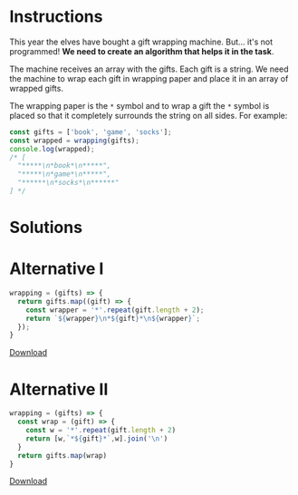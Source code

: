 # Instructions

This year the elves have bought a gift wrapping machine. But... it's not programmed! **We need to create an algorithm that helps it in the task**.

The machine receives an array with the gifts. Each gift is a string. We need the machine to wrap each gift in wrapping paper and place it in an array of wrapped gifts.

The wrapping paper is the `*` symbol and to wrap a gift the `*` symbol is placed so that it completely surrounds the string on all sides. For example:

```js
const gifts = ['book', 'game', 'socks'];
const wrapped = wrapping(gifts);
console.log(wrapped);
/* [
  "*****\n*book*\n*****",
  "*****\n*game*\n*****",
  "******\n*socks*\n******"
] */
```

# Solutions

# Alternative I

```js
wrapping = (gifts) => {
  return gifts.map((gift) => {
    const wrapper = '*'.repeat(gift.length + 2);
    return `${wrapper}\n*${gift}*\n${wrapper}`;
  });
}
```
[Download](https://github.com/jpaddeo/tdd-adventjs/2022/challenge01/solution1.js)

# Alternative II

```js
wrapping = (gifts) => {
  const wrap = (gift) => {
    const w = '*'.repeat(gift.length + 2)
    return [w,`*${gift}*`,w].join('\n')
  }
  return gifts.map(wrap)
}
```
[Download](https://github.com/jpaddeo/tdd-adventjs/2022/challenge01/solution2.js)